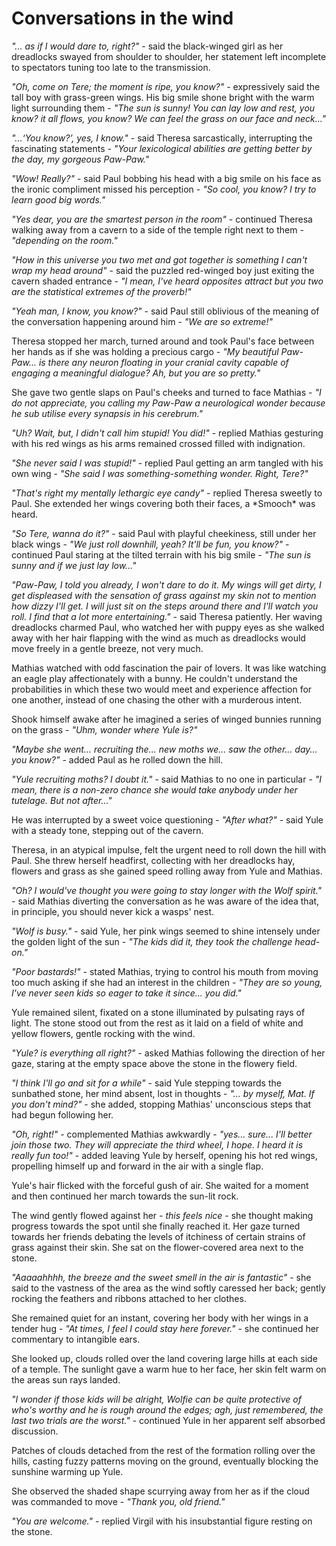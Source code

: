 # Conversations in the wind

*"... as if I would dare to, right?"* - said the black-winged girl as her dreadlocks swayed from shoulder to shoulder, her statement left incomplete to spectators tuning too late to the transmission.

*"Oh, come on Tere; the moment is ripe, you know?"* - expressively said the tall boy with grass-green wings. His big smile shone bright with the warm light surrounding them - *"The sun is sunny! You can lay low and rest, you know? it all flows, you know? We can feel the grass on our face and neck..."*

*"...‘You know?’, yes, I know."* - said Theresa sarcastically, interrupting the fascinating statements - *"Your lexicological abilities are getting better by the day, my gorgeous Paw-Paw."*

*"Wow! Really?"* - said Paul bobbing his head with a big smile on his face as the ironic compliment missed his perception - *"So cool, you know? I try to learn good big words."*

*"Yes dear, you are the smartest person in the room"* - continued Theresa walking away from a cavern to a side of the temple right next to them - *"depending on the room."*



*"How in this universe you two met and got together is something I can't wrap my head around"* - said the puzzled red-winged boy just exiting the cavern shaded entrance - *"I mean, I've heard opposites attract but you two are the statistical extremes of the proverb!"*

*"Yeah man, I know, you know?"* - said Paul still oblivious of the meaning of the conversation happening around him - *"We are so extreme!"*

Theresa stopped her march, turned around and took Paul's face between her hands as if she was holding a precious cargo - *"My beautiful Paw-Paw... is there any neuron floating in your cranial cavity capable of engaging a meaningful dialogue? Ah, but you are so pretty."*



She gave two gentle slaps on Paul's cheeks and turned to face Mathias - *"I do not appreciate, you calling my Paw-Paw a neurological wonder because he sub utilise every synapsis in his cerebrum."*

*"Uh? Wait, but, I didn't call him stupid! You did!"* - replied Mathias gesturing with his red wings as his arms remained crossed filled with indignation.

*"She never said I was stupid!"* - replied Paul getting an arm tangled with his own wing - *"She said I was something-something wonder. Right, Tere?"*

*"That's right my mentally lethargic eye candy"* - replied Theresa sweetly to Paul. She extended her wings covering both their faces, a \*Smooch\* was heard.



*"So Tere, wanna do it?"* - said Paul with playful cheekiness, still under her black wings - *"We just roll downhill, yeah? It'll be fun, you know?"* - continued Paul staring at the tilted terrain with his big smile - *"The sun is sunny and if we just lay low..."*

*"Paw-Paw, I told you already, I won't dare to do it. My wings will get dirty, I get displeased with the sensation of grass against my skin not to mention how dizzy I'll get. I will just sit on the steps around there and I'll watch you roll. I find that a lot more entertaining."* - said Theresa patiently. Her waving dreadlocks charmed Paul, who watched her with puppy eyes as she walked away with her hair flapping with the wind as much as dreadlocks would move freely in a gentle breeze, not very much.



Mathias watched with odd fascination the pair of lovers. It was like watching an eagle play affectionately with a bunny. He couldn't understand the probabilities in which these two would meet and experience affection for one another, instead of one chasing the other with a murderous intent.

Shook himself awake after he imagined a series of winged bunnies running on the grass - *"Uhm, wonder where Yule is?"*

*"Maybe she went... recruiting the... new moths we... saw the other... day... you know?"* - added Paul as he rolled down the hill.

*"Yule recruiting moths? I doubt it."* - said Mathias to no one in particular - *"I mean, there is a non-zero chance she would take anybody under her tutelage. But not after..."*

He was interrupted by a sweet voice questioning - *"After what?"* - said Yule with a steady tone, stepping out of the cavern.



Theresa, in an atypical impulse, felt the urgent need to roll down the hill with Paul. She threw herself headfirst, collecting with her dreadlocks hay, flowers and grass as she gained speed rolling away from Yule and Mathias.



*"Oh? I would've thought you were going to stay longer with the Wolf spirit."* - said Mathias diverting the conversation as he was aware of the idea that, in principle, you should never kick a wasps' nest.



*"Wolf is busy."* - said Yule, her pink wings seemed to shine intensely under the golden light of the sun - *"The kids did it, they took the challenge head-on."*



*"Poor bastards!"* - stated Mathias, trying to control his mouth from moving too much asking if she had an interest in the children - *"They are so young, I've never seen kids so eager to take it since... you did."*



Yule remained silent, fixated on a stone illuminated by pulsating rays of light. The stone stood out from the rest as it laid on a field of white and yellow flowers, gentle rocking with the wind.



*"Yule? is everything all right?"* - asked Mathias following the direction of her gaze, staring at the empty space above the stone in the flowery field.

*"I think I'll go and sit for a while"* - said  Yule stepping towards the sunbathed stone, her mind absent, lost in thoughts - *"... by myself, Mat. If you don't mind?"* - she added, stopping Mathias' unconscious steps that had begun following her.

*"Oh, right!"* - complemented Mathias awkwardly - *"yes... sure... I'll better join those two. They will appreciate the third wheel, I hope. I heard it is really fun too!"* - added leaving Yule by herself, opening his hot red wings, propelling himself up and forward in the air with a single flap.



Yule's hair flicked with the forceful gush of air. She waited for a moment and then continued her march towards the sun-lit rock.

The wind gently flowed against her - *this feels nice* - she thought making progress towards the spot until she finally reached it. Her gaze turned towards her friends debating the levels of itchiness of certain strains of grass against their skin. She sat on the flower-covered area next to the stone.



*"Aaaaahhhh, the breeze and the sweet smell in the air is fantastic"* - she said to the vastness of the area as the wind softly caressed her back; gently rocking the feathers and ribbons attached to her clothes.



She remained quiet for an instant, covering her body with her wings in a tender hug - *"At times, I feel I could stay here forever."* - she continued her commentary to intangible ears.



She looked up, clouds rolled over the land covering large hills at each side of a temple. The sunlight gave a warm hue to her face, her skin felt warm on the areas sun rays landed.

*"I wonder if those kids will be alright, Wolfie can be quite protective of who's worthy and he is rough around the edges; agh, just remembered, the last two trials are the worst."* - continued Yule in her apparent self absorbed discussion.



Patches of clouds detached from the rest of the formation rolling over the hills, casting fuzzy patterns moving on the ground, eventually blocking the sunshine warming up Yule.

She observed the shaded shape scurrying away from her as if the cloud was commanded to move - *"Thank you, old friend."*

*"You are welcome."* - replied Virgil with his insubstantial figure resting on the stone.

